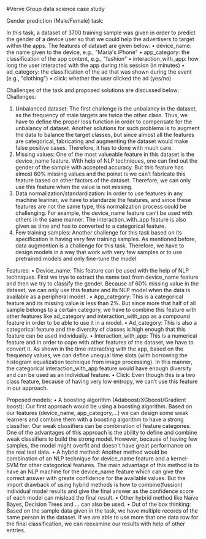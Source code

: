 #Verve Group data science case study

Gender prediction (Male/Female) task:

In this task, a dataset of 3700 training sample was given in order to predict the gender of a device user so that we could help the advertisers to target within the apps. The features of dataset are given below:
•	device_name: the name given to the device, e.g., "Maria's iPhone"
•	app_category: the classification of the app content, e.g., "fashion"
•	interaction_with_app: how long the user interacted with the app during this session (in minutes)
•	ad_category: the classification of the ad that was shown during the event (e.g., "clothing")
•	click: whether the user clicked the ad (yes/no)

Challenges of the task and proposed solutions are discussed below:
Challenges:
1.	Unbalanced dataset: The first challenge is the unbalancy in the dataset, as the frequency of male targets are twice the other class. Thus, we have to define the proper loss function in order to compensate for the unbalancy of dataset. Another solutions for such problems is to augment the data to balance the target classes, but since almost all the features are categorical, fabricating and augmenting the dataset would make false positive cases. Therefore, it has to done with much care. 
2.	Missing values: One of the most valueable feature in this dataset is the device_name feature. With help of NLP techniques, one can find out the gender of the sample with accepted accuracy. But this feature has almost 60% missing values and the poinst is we can’t fabricate this feature based on other factors of the dataset. Therefore, we can only use this feature when the value is not missing.
3.	Data normalization/standardization: In order to use features in any machine leariner, we have to standarzie the features, and since these features are not the same type, this normalization process could be challenging. For example, the device_name feature can’t be used with others in the same manner. The interaction_with_app feature is also given as time and has to converted to a categorical feature. 
4.	Few training samples: Another challenge for this task based on its specification is having very few training samples. As mentioned before, data augmention is a challenge for this task. Therefore, we have to design models in a way that work with very few samples or to use pretrained models and only fine-tune the model. 

Features:
•	Device_name: This feature can be used with the help of NLP techniques. First we trye to extract the name text from device_name feature and then we try to classify the gender. Because of 60% missing value in the dataset, we can only use this feature and its NLP model when the data is available as a peripheral model . 
•	App_category: This is a categorical feature and its missing value is less than 2%. But since more that half of all sample belongs to a certain category, we have to combine this feature with other features like ad_category and interaction_with_app as a compound feature in order to be able to use it in a model.
•	Ad_category: This is also a categorical feature and the diversity of classes is high enough that this feature can be used individually.
•	Interaction_with_app: This is a numerical feature and in order to cope with other features of the dataset, we have to convert it. As shown in the time interacting with the app, based on the frequency values, we can define unequal time slots (with borrowing the histogram equalization technique from image processing). In this manner, the categorical interaction_with_app feature would have enough diversity and can be used as an individual feature. 
•	Click: Even though this is a two class feature, because of having very low entropy, we can’t use this feature in our approach. 

Proposed models:
•	A boosting algorithm (Adaboost/XGboost/Gradient boost): Our first approach would be using a boosting algorithm. Based on our features (device_name, app_category,…) we can design some weak learners and combine them with a boosting algorithm to have a strong classifier. Our weak classifiers can be combination of feature categories. 
One of the advantages of this approach is the ability to define and combine weak classifiers to build the strong model. However, because of having few samples, the model might overfit and doesn't have great performance on the real test data.
•	A hybrid method: Another method would be combination of an NLP technique for device_name feature and a kernel-SVM for other categorical features. 
The main advantage of this method is to have an NLP machine for the device_name feature which can give the correct answer with greate confidence for the available values. But the import drawback of using hybrid methods is how to combine(fussion) individual model results and give the final answer as the confidence score of each model can mislead the final result. 
•	Other hybrid method like Naïve Bayes, Decision Trees and … can also be used.
•	Out of the box thinking: Based on the sample data given in the task, we have multiple records of the same person in the dataset. If we are able to use more that one data row for the final classification, we can reexamine our results with help of other entries. 
